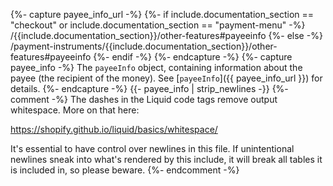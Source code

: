 {%- capture payee_info_url -%}
   {%- if include.documentation_section == "checkout" or include.documentation_section == "payment-menu" -%}
        /{{include.documentation_section}}/other-features#payeeinfo
    {%- else -%}
        /payment-instruments/{{include.documentation_section}}/other-features#payeeinfo
    {%- endif -%}
{%- endcapture -%}
{%- capture payee_info -%}
    The `payeeInfo` object, containing information about the payee (the recipient of the money).
    See [`payeeInfo`]({{ payee_info_url }}) for details.
{%- endcapture -%}
{{- payee_info | strip_newlines -}}
{%- comment -%}
The dashes in the Liquid code tags remove output whitespace. More on that here:

<https://shopify.github.io/liquid/basics/whitespace/>

It's essential to have control over newlines in this file. If unintentional
newlines sneak into what's rendered by this include, it will break all tables
it is included in, so please beware.
{%- endcomment -%}
